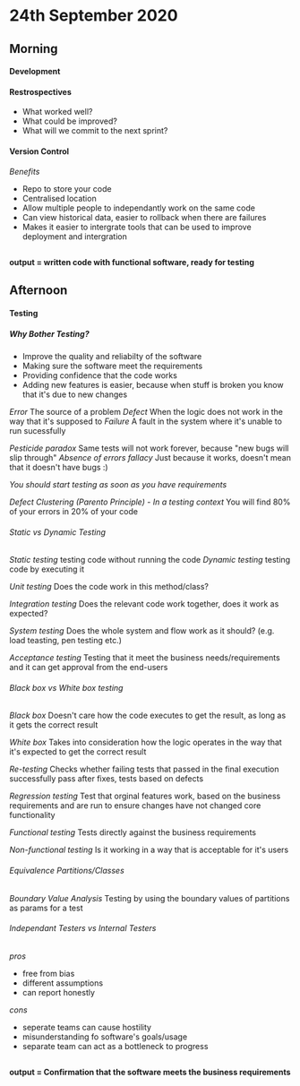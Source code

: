 # 24th September 2020
## Morning
#### Development

#### Restrospectives
- What worked well?
- What could be improved?
- What will we commit to the next sprint?


#### Version Control
*Benefits*

- Repo to store your code
- Centralised location
- Allow multiple people to independantly work on the same code
- Can view historical data, easier to rollback when there are failures
- Makes it easier to intergrate tools that can be used to improve deployment and intergration


##

__output = written code with functional software, ready for testing__



## Afternoon

#### Testing
##### Why Bother Testing?
- Improve the quality and reliabilty of the software
- Making sure the software meet the requirements
- Providing confidence that the code works
- Adding new features is easier, because when stuff is broken you know that it's due to new changes

*Error* The source of a problem
*Defect* When the logic does not work in the way that it's supposed to
*Failure* A fault in the system where it's unable to run sucessfully


*Pesticide paradox* Same tests will not work forever, because "new bugs will slip through"
*Absence of errors fallacy* Just because it works, doesn't mean that it doesn't have bugs :)


_You should start testing as soon as you have requirements_

*Defect Clustering (Parento Principle) - In a testing context* You will find 80% of your errors in 20% of your code

###### Static vs Dynamic Testing
*Static testing* testing code without running the code
*Dynamic testing* testing code by executing it


*Unit testing* Does the code work in this method/class?

*Integration testing* Does the relevant code work together, does it work as expected?

*System testing* Does the whole system and flow work as it should? (e.g. load teasting, pen testing etc.)

*Acceptance testing* Testing that it meet the business needs/requirements and it can get approval from the end-users

###### Black box vs White box testing
*Black box* Doesn't care how the code executes to get the result, as long as it gets the correct result

*White box* Takes into consideration how the logic operates in the way that it's expected to get the correct result


*Re-testing* Checks whether failing tests that passed in the final execution successfully pass after fixes, tests based on defects

*Regression testing* Test that orginal features work, based on the business requirements and are run to ensure changes have not changed core functionality

*Functional testing* Tests directly against the business requirements


*Non-functional testing* Is it working in a way that is acceptable for it's users

###### Equivalence Partitions/Classes

*Boundary Value Analysis* Testing by using the boundary values of partitions as params for a test


###### Independant Testers vs Internal Testers
*pros*

- free from bias
- different assumptions
- can report honestly

*cons*

- seperate teams can cause hostility
- misunderstanding fo software's goals/usage
- separate team can act as a bottleneck to progress



##

__output = Confirmation that the software meets the business requirements__